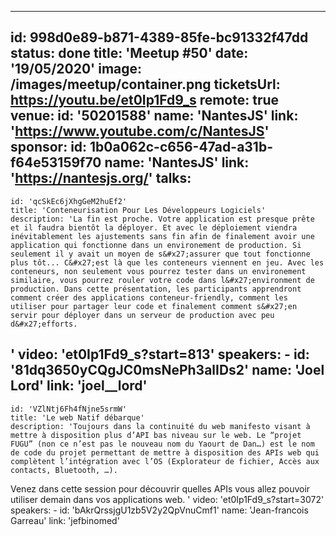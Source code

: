 ---
id: 998d0e89-b871-4389-85fe-bc91332f47dd
status: done
title: 'Meetup #50'
date: '19/05/2020'
image: /images/meetup/container.png
ticketsUrl: https://youtu.be/et0Ip1Fd9_s
remote: true
venue:
  id: '50201588'
  name: 'NantesJS'
  link: 'https://www.youtube.com/c/NantesJS'
sponsor:
    id: 1b0a062c-c656-47ad-a31b-f64e53159f70
    name: 'NantesJS'
    link: 'https://nantesjs.org/'
talks:
  -
    id: 'qcSkEc6jXhgGeM2huEf2'
    title: 'Conteneurisation Pour Les Développeurs Logiciels'
    description: 'La fin est proche. Votre application est presque prête et il faudra bientôt la déployer. Et avec le déploiement viendra inévitablement les ajustements sans fin afin de finalement avoir une application qui fonctionne dans un environement de production. Si seulement il y avait un moyen de s&#x27;assurer que tout fonctionne plus tôt... C&#x27;est là que les conteneurs viennent en jeu. Avec les conteneurs, non seulement vous pourrez tester dans un environement similaire, vous pourrez rouler votre code dans l&#x27;environment de production. Dans cette présentation, les participants apprendront comment créer des applications conteneur-friendly, comment les utiliser pour partager leur code et finalement comment s&#x27;en servir pour déployer dans un serveur de production avec peu d&#x27;efforts.

'
    video: 'et0Ip1Fd9_s?start=813'
    speakers:
      -
          id: '81dq3650yCQgJC0msNePh3alIDs2'
          name: 'Joel Lord'
          link: 'joel__lord'
  -
    id: 'VZlNtj6Fh4fNjne5srmW'
    title: 'Le web Natif débarque'
    description: 'Toujours dans la continuité du web manifesto visant à mettre à disposition plus d’API bas niveau sur le web. Le “projet FUGU” (non ce n’est pas le nouveau nom du Yaourt de Dan…) est le nom de code du projet permettant de mettre à disposition des APIs web qui complètent l’intégration avec l’OS (Explorateur de fichier, Accès aux contacts, Bluetooth, …).

Venez dans cette session pour découvrir quelles APIs vous allez pouvoir utiliser demain dans vos applications web.
'
    video: 'et0Ip1Fd9_s?start=3072'
    speakers:
      -
          id: 'bAkrQrssjgU1zb5V2y2QpVnuCmf1'
          name: 'Jean-francois Garreau'
          link: 'jefbinomed'
